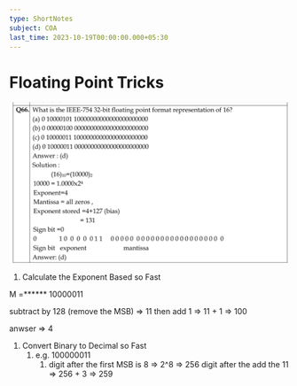 ```yaml
---
type: ShortNotes
subject: COA
last_time: 2023-10-19T00:00:00.000+05:30
---
```

# Floating Point Tricks


![Untitled](Revision/media/Notes%20Revision/media/Untitled%204.png)

1. Calculate the Exponent Based so Fast

M =****** 10000011 

subtract by 128 (remove the MSB) ⇒ 11
then add 1 ⇒ 11 + 1 ⇒ 100

anwser ⇒ 4

1. Convert Binary to Decimal so Fast
    1. e.g. 100000011
        1. digit after the first MSB is 8 ⇒ 2^8 ⇒ 256
        digit after the add the 11 ⇒ 256 + 3 ⇒ 259